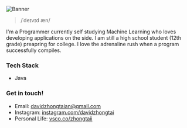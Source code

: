 <a><img src="https://i.ibb.co/LYh72Cj/Banner.png" alt="Banner" border="0"></a>                                                                             

>/ˈdeɪvɪd æn/

I'm a Programmer currently self studying Machine Learning who loves developing applications on the side. I am still a high school student (12th grade) preapring for college. I love the adrenaline rush when a program successfully compiles. 

### Tech Stack 
 - Java  

### Get in touch!

 - Email: [davidzhongtaian@gmail.com](mailto:davidzhongtaian@gmail.com)
 - Instagram: [instagram.com/davidzhongtai](https://www.instagram.com/davidzhongtai/)
 - Personal Life: [vsco.co/zhongtaii](https://vsco.co/zhongtaii/gallery)

<!--
**DavidZhongtai/Davidzhongtai** is a ✨ _special_ ✨ repository because its `README.md` (this file) appears on your GitHub profile.

Here are some ideas to get you started:

- 🔭 I’m currently working on ...
- 🌱 I’m currently learning ...
- 👯 I’m looking to collaborate on ...
- 🤔 I’m looking for help with ...
- 💬 Ask me about ...
- 📫 How to reach me: ...
- 😄 Pronouns: ...
- ⚡ Fun fact: ...
-->
